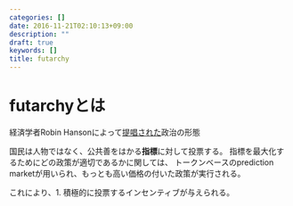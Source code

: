 ```yaml
---
categories: []
date: 2016-11-21T02:10:13+09:00
description: ""
draft: true
keywords: []
title: futarchy
---
```



# futarchyとは

経済学者Robin Hansonによって[提唱された](http://mason.gmu.edu/~rhanson/futarchy.html)政治の形態

国民は人物ではなく、公共善をはかる**指標**に対して投票する。
指標を最大化するためにどの政策が適切であるかに関しては、
トークンベースのprediction marketが用いられ、もっとも高い価格の付いた政策が実行される。

これにより、1. 積極的に投票するインセンティブが与えられる。
